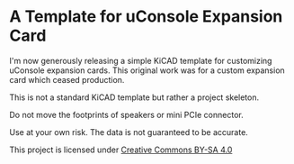 # A Template for uConsole Expansion Card

I'm now generously releasing a simple KiCAD template for customizing uConsole expansion cards. This original work was for a custom expansion card which ceased production.

This is not a standard KiCAD template but rather a project skeleton.

Do not move the footprints of speakers or mini PCIe connector.

Use at your own risk. The data is not guaranteed to be accurate.

This project is licensed under [Creative Commons BY-SA 4.0](https://creativecommons.org/licenses/by-sa/4.0/)
